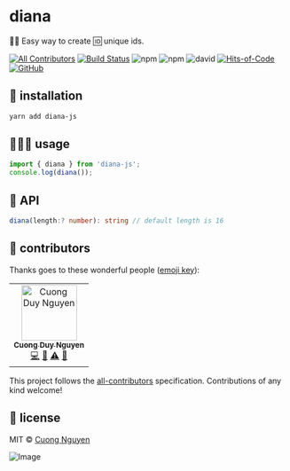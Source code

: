 # diana

👸🏻 Easy way to create 🆔 unique ids.

[![All Contributors](https://img.shields.io/badge/all_contributors-1-orange.svg)](#contributors)
[![Build Status](https://travis-ci.com/103cuong/diana.svg?branch=master)](https://travis-ci.com/103cuong/diana)
![npm](https://img.shields.io/npm/v/diana-js.svg)
![npm](https://img.shields.io/npm/dw/diana-js)
![david](https://img.shields.io/david/103cuong/diana.svg)
[![Hits-of-Code](https://hitsofcode.com/github/103cuong/diana)](https://hitsofcode.com/view/github/103cuong/diana)
[![GitHub](https://img.shields.io/github/license/103cuong/diana.svg)](https://github.com/103cuong/diana/blob/master/LICENSE)

## 🧰 installation

```sh
yarn add diana-js
```

## 🧑🏻‍💻 usage

```javascript
import { diana } from 'diana-js';
console.log(diana());
```

## 🌳 API

```ts
diana(length:? number): string // default length is 16
```

## 🤝 contributors

Thanks goes to these wonderful people ([emoji key](https://allcontributors.org/docs/en/emoji-key)):

<!-- ALL-CONTRIBUTORS-LIST:START - Do not remove or modify this section -->
<!-- prettier-ignore -->
<table><tr><td align="center"><a href="http://103cuong.me"><img src="https://avatars0.githubusercontent.com/u/34389409?v=4" width="100px;" alt="Cuong Duy Nguyen"/><br /><sub><b>Cuong Duy Nguyen</b></sub></a><br /><a href="https://github.com/103cuong/diana/commits?author=103cuong" title="Code">💻</a> <a href="https://github.com/103cuong/diana/commits?author=103cuong" title="Documentation">📖</a> <a href="https://github.com/103cuong/diana/commits?author=103cuong" title="Tests">⚠️</a> <a href="#review-103cuong" title="Reviewed Pull Requests">👀</a></td></tr></table>

<!-- ALL-CONTRIBUTORS-LIST:END -->

This project follows the [all-contributors](https://github.com/all-contributors/all-contributors) specification. Contributions of any kind welcome!

## 🔖 license

MIT © [Cuong Nguyen](https://www.linkedin.com/in/cuong9/)


<!-- INSPIRATIONAL_QUOTE_START -->
![Image](https://github.com/user-attachments/assets/e5dd7943-9aef-4ee2-94a1-c411600f6674)
<!-- INSPIRATIONAL_QUOTE_END -->
